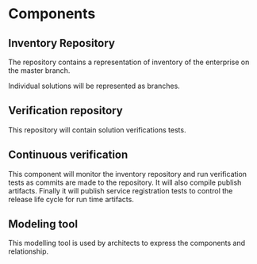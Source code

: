 # Components

## Inventory Repository

The repository contains a representation of inventory of the enterprise on the master branch.

Individual solutions will be represented as branches.

## Verification repository

This repository will contain solution verifications tests.

## Continuous verification

This component will monitor the inventory repository and run verification tests as commits are made to the repository.
It will also compile publish artifacts.
Finally it will publish service registration tests to control the release life cycle for run time artifacts.

## Modeling tool

This modelling tool is used by architects to express the components and relationship.
